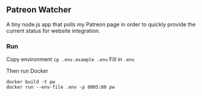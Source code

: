 Patreon Watcher
---------------

A tiny node.js app that polls my Patreon page in order to quickly provide the
current status for website integration.

### Run

Copy environment `cp .env.example .env`
Fill in `.env`

Then run Docker

```
docker build -t pw
docker run --env-file .env -p 8005:80 pw
```